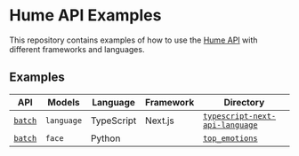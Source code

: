 # Hume API Examples

This repository contains examples of how to use the [Hume API](https://docs.hume.ai) with different frameworks and languages.

## Examples

| API     | Models     | Language             | Framework | Directory                                                                  |
| ------- | ---------- | -------------------- | ----------| -------------------------------------------------------------------------- |
| [`batch`](https://docs.hume.ai/doc/batch-api) | `language` | TypeScript           | Next.js   | [`typescript-next-api-language`](./typescript-next-api-language/README.md) |
| [`batch`](https://docs.hume.ai/doc/batch-api)| `face`| Python | |[`top_emotions`](/python-examples/top_emotions.py)|
